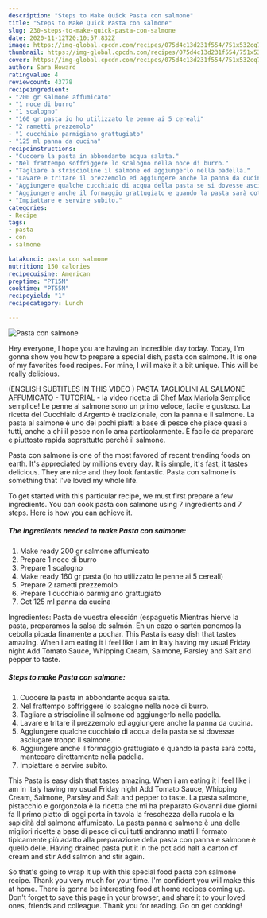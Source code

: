 ```yaml
---
description: "Steps to Make Quick Pasta con salmone"
title: "Steps to Make Quick Pasta con salmone"
slug: 230-steps-to-make-quick-pasta-con-salmone
date: 2020-11-12T20:10:57.832Z
image: https://img-global.cpcdn.com/recipes/075d4c13d231f554/751x532cq70/pasta-con-salmone-recipe-main-photo.jpg
thumbnail: https://img-global.cpcdn.com/recipes/075d4c13d231f554/751x532cq70/pasta-con-salmone-recipe-main-photo.jpg
cover: https://img-global.cpcdn.com/recipes/075d4c13d231f554/751x532cq70/pasta-con-salmone-recipe-main-photo.jpg
author: Sara Howard
ratingvalue: 4
reviewcount: 43778
recipeingredient:
- "200 gr salmone affumicato"
- "1 noce di burro"
- "1 scalogno"
- "160 gr pasta io ho utilizzato le penne ai 5 cereali"
- "2 rametti prezzemolo"
- "1 cucchiaio parmigiano grattugiato"
- "125 ml panna da cucina"
recipeinstructions:
- "Cuocere la pasta in abbondante acqua salata."
- "Nel frattempo soffriggere lo scalogno nella noce di burro."
- "Tagliare a striscioline il salmone ed aggiungerlo nella padella."
- "Lavare e tritare il prezzemolo ed aggiungere anche la panna da cucina."
- "Aggiungere qualche cucchiaio di acqua della pasta se si dovesse asciugare troppo il salmone."
- "Aggiungere anche il formaggio grattugiato e quando la pasta sarà cotta, mantecare direttamente nella padella."
- "Impiattare e servire subito."
categories:
- Recipe
tags:
- pasta
- con
- salmone

katakunci: pasta con salmone 
nutrition: 150 calories
recipecuisine: American
preptime: "PT15M"
cooktime: "PT55M"
recipeyield: "1"
recipecategory: Lunch

---
```



![Pasta con salmone](https://img-global.cpcdn.com/recipes/075d4c13d231f554/751x532cq70/pasta-con-salmone-recipe-main-photo.jpg)

Hey everyone, I hope you are having an incredible day today. Today, I'm gonna show you how to prepare a special dish, pasta con salmone. It is one of my favorites food recipes. For mine, I will make it a bit unique. This will be really delicious.

(ENGLISH SUBTITLES IN THIS VIDEO ) PASTA TAGLIOLINI AL SALMONE AFFUMICATO - TUTORIAL - la video ricetta di Chef Max Mariola Semplice semplice! Le penne al salmone sono un primo veloce, facile e gustoso. La ricetta del Cucchiaio d&#39;Argento è tradizionale, con la panna e il salmone. La pasta al salmone è uno dei pochi piatti a base di pesce che piace quasi a tutti, anche a chi il pesce non lo ama particolarmente. È facile da preparare e piuttosto rapida soprattutto perché il salmone.

Pasta con salmone is one of the most favored of recent trending foods on earth. It's appreciated by millions every day. It is simple, it's fast, it tastes delicious. They are nice and they look fantastic. Pasta con salmone is something that I've loved my whole life.


To get started with this particular recipe, we must first prepare a few ingredients. You can cook pasta con salmone using 7 ingredients and 7 steps. Here is how you can achieve it.

<!--inarticleads1-->

##### The ingredients needed to make Pasta con salmone:

1. Make ready 200 gr salmone affumicato
1. Prepare 1 noce di burro
1. Prepare 1 scalogno
1. Make ready 160 gr pasta (io ho utilizzato le penne ai 5 cereali)
1. Prepare 2 rametti prezzemolo
1. Prepare 1 cucchiaio parmigiano grattugiato
1. Get 125 ml panna da cucina


Ingredientes: Pasta de vuestra elección (espaguetis Mientras hierve la pasta, preparamos la salsa de salmón. En un cazo o sartén ponemos la cebolla picada finamente a pochar. This Pasta is easy dish that tastes amazing. When i am eating it i feel like i am in Italy having my usual Friday night Add Tomato Sauce, Whipping Cream, Salmone, Parsley and Salt and pepper to taste. 

<!--inarticleads2-->

##### Steps to make Pasta con salmone:

1. Cuocere la pasta in abbondante acqua salata.
1. Nel frattempo soffriggere lo scalogno nella noce di burro.
1. Tagliare a striscioline il salmone ed aggiungerlo nella padella.
1. Lavare e tritare il prezzemolo ed aggiungere anche la panna da cucina.
1. Aggiungere qualche cucchiaio di acqua della pasta se si dovesse asciugare troppo il salmone.
1. Aggiungere anche il formaggio grattugiato e quando la pasta sarà cotta, mantecare direttamente nella padella.
1. Impiattare e servire subito.


This Pasta is easy dish that tastes amazing. When i am eating it i feel like i am in Italy having my usual Friday night Add Tomato Sauce, Whipping Cream, Salmone, Parsley and Salt and pepper to taste. La pasta salmone, pistacchio e gorgonzola è la ricetta che mi ha preparato Giovanni due giorni fa Il primo piatto di oggi porta in tavola la freschezza della rucola e la sapidità del salmone affumicato. La pasta panna e salmone è una delle migliori ricette a base di pesce di cui tutti andranno matti Il formato tipicamente più adatto alla preparazione della pasta con panna e salmone è quello delle. Having drained pasta put it in the pot add half a carton of cream and stir Add salmon and stir again. 

So that's going to wrap it up with this special food pasta con salmone recipe. Thank you very much for your time. I'm confident you will make this at home. There is gonna be interesting food at home recipes coming up. Don't forget to save this page in your browser, and share it to your loved ones, friends and colleague. Thank you for reading. Go on get cooking!
